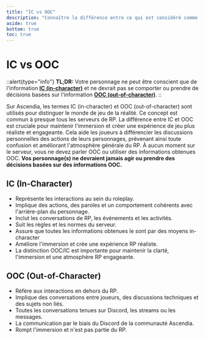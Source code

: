 ```yaml
---
title: "IC vs OOC"
description: "Connaître la différence entre ce qui est considéré comme in-character (IC) et out-of-character (OOC)"
aside: true
bottom: true
toc: true
---
```


# IC vs OOC

::alert{type="info"}
**TL;DR:** Votre personnage ne peut être conscient que de l'information [**IC (in-character)**](#ic-in-character) et ne devrait pas se comporter ou prendre de décisions basées sur l'information [**OOC (out-of-character)**](#ooc-out-of-character).
::

Sur Ascendia, les termes IC (in-character) et OOC (out-of-character) sont utilisés pour distinguer le monde de jeu de la réalité. Ce concept est commun à presque tous les serveurs de RP. La différence entre IC et OOC est cruciale pour maintenir l'immersion et créer une expérience de jeu plus réaliste et engageante. Cela aide les joueurs à différencier les discussions personnelles des actions de leurs personnages, prévenant ainsi toute confusion et améliorant l'atmosphère générale du RP. À aucun moment sur le serveur, vous ne devez parler OOC ou utiliser des informations obtenues OOC. **Vos personnage(s) ne devraient jamais agir ou prendre des décisions basées sur des informations OOC.**

## IC (In-Character)

- Représente les interactions au sein du roleplay.
- Implique des actions, des paroles et un comportement cohérents avec l'arrière-plan du personnage.
- Inclut les conversations de RP, les événements et les activités.
- Suit les règles et les normes du serveur.
- Assure que toutes les informations obtenues le sont par des moyens in-character
- Améliore l'immersion et crée une expérience RP réaliste.
- La distinction OOC/IC est importante pour maintenir la clarté, l'immersion et une atmosphère RP engageante.

## OOC (Out-of-Character)

- Réfère aux interactions en dehors du RP.
- Implique des conversations entre joueurs, des discussions techniques et des sujets non liés.
- Toutes les conversations tenues sur Discord, les streams ou les messages.
- La communication par le biais du Discord de la communauté Ascendia.
- Rompt l'immersion et n'est pas partie du RP.

